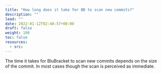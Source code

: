 ```yaml
---
title: "How long does it take for BB to scan new commits?"
description: ""
lead: ""
date: 2022-01-12T02:48:57+00:00
draft: false
weight: 100
toc: false
resources:
  - src:
---
```


The time it takes for BluBracket to scan new commits depends on the size of the commit. In most cases though the scan is perceived as immediate.